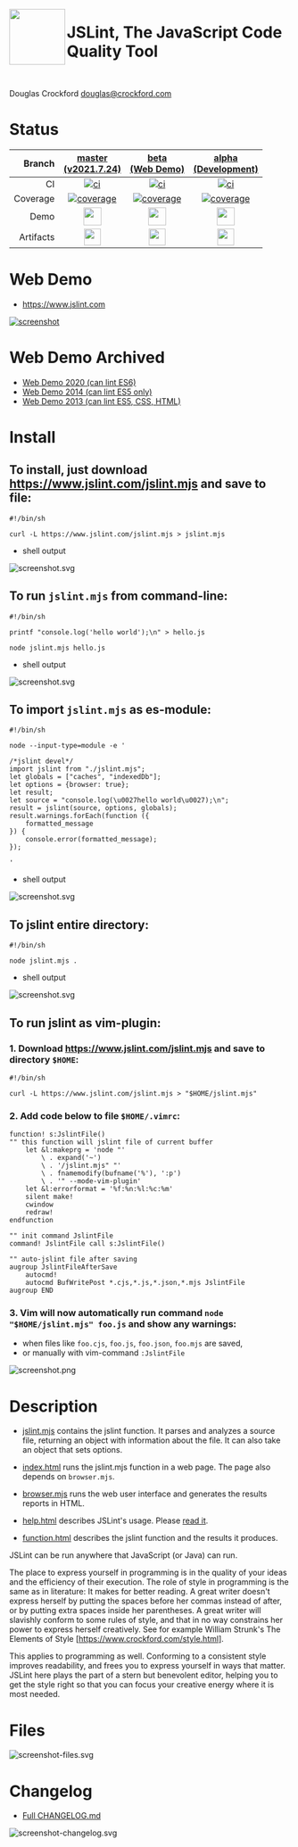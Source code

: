 [<img align="left" height="100" src="asset-image-jslint-512.svg"/>](https://github.com/jslint-org/jslint)


# JSLint, The JavaScript Code Quality Tool

&nbsp;

Douglas Crockford <douglas@crockford.com>


# Status
| Branch | [master<br>(v2021.7.24)](https://github.com/jslint-org/jslint/tree/master) | [beta<br>(Web Demo)](https://github.com/jslint-org/jslint/tree/beta) | [alpha<br>(Development)](https://github.com/jslint-org/jslint/tree/alpha) |
|--:|:--:|:--:|:--:|
| CI | [![ci](https://github.com/jslint-org/jslint/actions/workflows/ci.yml/badge.svg?branch=master)](https://github.com/jslint-org/jslint/actions?query=branch%3Amaster) | [![ci](https://github.com/jslint-org/jslint/actions/workflows/ci.yml/badge.svg?branch=beta)](https://github.com/jslint-org/jslint/actions?query=branch%3Abeta) | [![ci](https://github.com/jslint-org/jslint/actions/workflows/ci.yml/badge.svg?branch=alpha)](https://github.com/jslint-org/jslint/actions?query=branch%3Aalpha) |
| Coverage | [![coverage](https://jslint-org.github.io/jslint/branch-master/.build/coverage/coverage-badge.svg)](https://jslint-org.github.io/jslint/branch-master/.build/coverage/index.html) | [![coverage](https://jslint-org.github.io/jslint/branch-beta/.build/coverage/coverage-badge.svg)](https://jslint-org.github.io/jslint/branch-beta/.build/coverage/index.html) | [![coverage](https://jslint-org.github.io/jslint/branch-alpha/.build/coverage/coverage-badge.svg)](https://jslint-org.github.io/jslint/branch-alpha/.build/coverage/index.html) |
| Demo | [<img src="asset-image-jslint-512.svg" height="32">](https://jslint-org.github.io/jslint/branch-master/index.html) | [<img src="asset-image-jslint-512.svg" height="32">](https://jslint-org.github.io/jslint/branch-beta/index.html) | [<img src="asset-image-jslint-512.svg" height="32">](https://jslint-org.github.io/jslint/branch-alpha/index.html) |
| Artifacts | [<img src="asset-image-folder-open-solid.svg" height="30">](https://github.com/jslint-org/jslint/tree/gh-pages/branch-master/.build) | [<img src="asset-image-folder-open-solid.svg" height="30">](https://github.com/jslint-org/jslint/tree/gh-pages/branch-beta/.build) | [<img src="asset-image-folder-open-solid.svg" height="30">](https://github.com/jslint-org/jslint/tree/gh-pages/branch-alpha/.build) |


# Web Demo
- https://www.jslint.com

[![screenshot](https://jslint-org.github.io/jslint/branch-beta/.build/screenshot-browser-_2fjslint_2fbranch-beta_2findex.html.png)](https://jslint-org.github.io/jslint/index.html)


# Web Demo Archived
- [Web Demo 2020 (can lint ES6)](https://www.jslint.com/branch-v2020.11.6/index.html)
- [Web Demo 2014 (can lint ES5 only)](https://www.jslint.com/branch-v2014.7.8/jslint.html)
- [Web Demo 2013 (can lint ES5, CSS, HTML)](https://www.jslint.com/branch-v2013.3.13/jslint.html)


# Install
## To install, just download https://www.jslint.com/jslint.mjs and save to file:
```shell <!-- shRunWithScreenshotTxt .build/screenshot-install-download.svg -->
#!/bin/sh

curl -L https://www.jslint.com/jslint.mjs > jslint.mjs
```
- shell output

![screenshot.svg](https://jslint-org.github.io/jslint/branch-beta/.build/screenshot-install-download.svg)

## To run `jslint.mjs` from command-line:
```shell <!-- shRunWithScreenshotTxt .build/screenshot-install-cli-file.svg -->
#!/bin/sh

printf "console.log('hello world');\n" > hello.js

node jslint.mjs hello.js
```
- shell output

![screenshot.svg](https://jslint-org.github.io/jslint/branch-beta/.build/screenshot-install-cli-file.svg)

## To import `jslint.mjs` as es-module:
```shell <!-- shRunWithScreenshotTxt .build/screenshot-install-import.svg -->
#!/bin/sh

node --input-type=module -e '

/*jslint devel*/
import jslint from "./jslint.mjs";
let globals = ["caches", "indexedDb"];
let options = {browser: true};
let result;
let source = "console.log(\u0027hello world\u0027);\n";
result = jslint(source, options, globals);
result.warnings.forEach(function ({
    formatted_message
}) {
    console.error(formatted_message);
});

'
```
- shell output

![screenshot.svg](https://jslint-org.github.io/jslint/branch-beta/.build/screenshot-install-import.svg)

## To jslint entire directory:
```shell <!-- shRunWithScreenshotTxt .build/screenshot-install-cli-dir.svg -->
#!/bin/sh

node jslint.mjs .
```
- shell output

![screenshot.svg](https://jslint-org.github.io/jslint/branch-beta/.build/screenshot-install-cli-dir.svg)

<!-- coverage-hack
```javascript
"use strict";
```
-->

## To run jslint as vim-plugin:
### 1. Download https://www.jslint.com/jslint.mjs and save to directory `$HOME`:
```
#!/bin/sh

curl -L https://www.jslint.com/jslint.mjs > "$HOME/jslint.mjs"
```

### 2. Add code below to file `$HOME/.vimrc`:
```vim
function! s:JslintFile()
"" this function will jslint file of current buffer
    let &l:makeprg = 'node "'
        \ . expand('~')
        \ . '/jslint.mjs" "'
        \ . fnamemodify(bufname('%'), ':p')
        \ . '" --mode-vim-plugin'
    let &l:errorformat = '%f:%n:%l:%c:%m'
    silent make!
    cwindow
    redraw!
endfunction

"" init command JslintFile
command! JslintFile call s:JslintFile()

"" auto-jslint file after saving
augroup JslintFileAfterSave
    autocmd!
    autocmd BufWritePost *.cjs,*.js,*.json,*.mjs JslintFile
augroup END
```

### 3. Vim will now automatically run command `node "$HOME/jslint.mjs" foo.js` and show any warnings:
- when files like `foo.cjs`, `foo.js`, `foo.json`, `foo.mjs` are saved,
- or manually with vim-command `:JslintFile`

![screenshot.png](asset-image-jslint-vim-plugin.png)


# Description
- [jslint.mjs](jslint.mjs) contains the jslint function. It parses and analyzes a source file, returning an object with information about the file. It can also take an object that sets options.

- [index.html](index.html) runs the jslint.mjs function in a web page. The page also depends on `browser.mjs`.

- [browser.mjs](browser.mjs) runs the web user interface and generates the results reports in HTML.

- [help.html](help.html) describes JSLint's usage. Please [read it](https://jslint-org.github.io/jslint/help.html).

- [function.html](function.html) describes the jslint function and the results it produces.

JSLint can be run anywhere that JavaScript (or Java) can run.

The place to express yourself in programming is in the quality of your ideas and
the efficiency of their execution. The role of style in programming is the same
as in literature: It makes for better reading. A great writer doesn't express
herself by putting the spaces before her commas instead of after, or by putting
extra spaces inside her parentheses. A great writer will slavishly conform to
some rules of style, and that in no way constrains her power to express herself
creatively. See for example William Strunk's The Elements of Style
[https://www.crockford.com/style.html].

This applies to programming as well. Conforming to a consistent style improves
readability, and frees you to express yourself in ways that matter. JSLint here
plays the part of a stern but benevolent editor, helping you to get the style
right so that you can focus your creative energy where it is most needed.


# Files
![screenshot-files.svg](https://jslint-org.github.io/jslint/branch-beta/.build/screenshot-files.svg)


# Changelog
- [Full CHANGELOG.md](CHANGELOG.md)

![screenshot-changelog.svg](https://jslint-org.github.io/jslint/branch-beta/.build/screenshot-changelog.svg)
